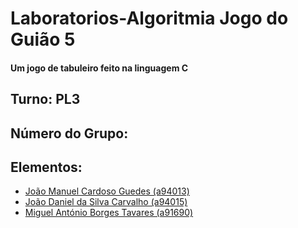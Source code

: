 # Laboratorios-Algoritmia Jogo do Guião 5
#### Um jogo de tabuleiro feito na linguagem C 

## Turno: PL3
## Número do Grupo:
## Elementos: 
  * [João Manuel Cardoso Guedes (a94013)](https://github.com/FrancesinhaMan)
  * [João Daniel da Silva Carvalho (a94015)](https://github.com/joodanic)
  * [Miguel António Borges Tavares (a91690)]()


